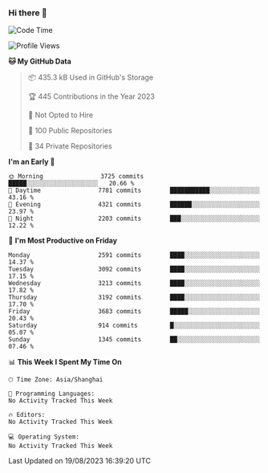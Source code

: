### Hi there 👋

<!--
**qbosen/qbosen** is a ✨ _special_ ✨ repository because its `README.md` (this file) appears on your GitHub profile.

Here are some ideas to get you started:

- 🔭 I’m currently working on ...
- 🌱 I’m currently learning ...
- 👯 I’m looking to collaborate on ...
- 🤔 I’m looking for help with ...
- 💬 Ask me about ...
- 📫 How to reach me: ...
- 😄 Pronouns: ...
- ⚡ Fun fact: ...
-->

<!--START_SECTION:waka-->
![Code Time](http://img.shields.io/badge/Code%20Time-2%2C111%20hrs%2036%20mins-blue)

![Profile Views](http://img.shields.io/badge/Profile%20Views-0-blue)

**🐱 My GitHub Data** 

> 📦 435.3 kB Used in GitHub's Storage 
 > 
> 🏆 445 Contributions in the Year 2023
 > 
> 🚫 Not Opted to Hire
 > 
> 📜 100 Public Repositories 
 > 
> 🔑 34 Private Repositories 
 > 
**I'm an Early 🐤** 

```text
🌞 Morning                3725 commits        █████░░░░░░░░░░░░░░░░░░░░   20.66 % 
🌆 Daytime                7781 commits        ███████████░░░░░░░░░░░░░░   43.16 % 
🌃 Evening                4321 commits        ██████░░░░░░░░░░░░░░░░░░░   23.97 % 
🌙 Night                  2203 commits        ███░░░░░░░░░░░░░░░░░░░░░░   12.22 % 
```
📅 **I'm Most Productive on Friday** 

```text
Monday                   2591 commits        ████░░░░░░░░░░░░░░░░░░░░░   14.37 % 
Tuesday                  3092 commits        ████░░░░░░░░░░░░░░░░░░░░░   17.15 % 
Wednesday                3213 commits        ████░░░░░░░░░░░░░░░░░░░░░   17.82 % 
Thursday                 3192 commits        ████░░░░░░░░░░░░░░░░░░░░░   17.70 % 
Friday                   3683 commits        █████░░░░░░░░░░░░░░░░░░░░   20.43 % 
Saturday                 914 commits         █░░░░░░░░░░░░░░░░░░░░░░░░   05.07 % 
Sunday                   1345 commits        ██░░░░░░░░░░░░░░░░░░░░░░░   07.46 % 
```


📊 **This Week I Spent My Time On** 

```text
🕑︎ Time Zone: Asia/Shanghai

💬 Programming Languages: 
No Activity Tracked This Week

🔥 Editors: 
No Activity Tracked This Week

💻 Operating System: 
No Activity Tracked This Week
```


 Last Updated on 19/08/2023 16:39:20 UTC
<!--END_SECTION:waka-->
